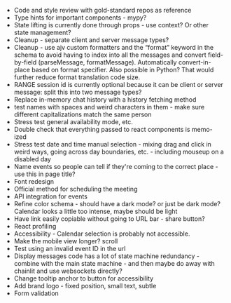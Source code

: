* Code and style review with gold-standard repos as reference
* Type hints for important components - mypy?
* State lifting is currently done through props - use context? Or other state management?
* Cleanup - separate client and server message types?
* Cleanup - use ajv custom formatters and the “format” keyword in the schema to avoid having to index into all the messages and convert field-by-field (parseMessage, formatMessage). Automatically convert-in-place based on format specifier. Also possible in Python? That would further reduce format translation code size.
* RANGE session id is currently optional because it can be client or server message: split this into two message types?
* Replace in-memory chat history with a history fetching method
* test names with spaces and weird characters in them - make sure different capitalizations match the same person
* Stress test general availability mode, etc.
* Double check that everything passed to react components is memo-ized
* Stress test date and time manual selection - mixing drag and click in weird ways, going across day boundaries, etc. - including mouseup on a disabled day
* Name events so people can tell if they're coming to the correct place - use this in page title?
* Font redesign
* Official method for scheduling the meeting
* API integration for events
* Refine color schema - should have a dark mode? or just be dark mode? Calendar looks a little too intense, maybe should be light
* Have link easily copiable without going to URL bar - share button?
* React profiling
* Accessibility - Calendar selection is probably not accessible.
* Make the mobile view longer? scroll
* Test using an invalid event ID in the url
* Display messages code has a lot of state machine redundancy - combine with the main state machine - and then maybe do away with chainlit and use websockets directly?
* Change tooltip anchor to button for accessibility
* Add brand logo - fixed position, small text, subtle
* Form validation